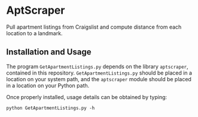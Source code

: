 # AptScraper
Pull apartment listings from Craigslist and compute distance from each location to a landmark.

## Installation and Usage
The program `GetApartmentListings.py` depends on the library `aptscraper`, contained in this repository. `GetApartmentListings.py` should be placed in a location on your system path, and the `aptscraper` module should be placed in a location on your Python path.

Once properly installed, usage details can be obtained by typing:

`python GetApartmentListings.py -h`
